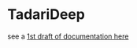 # TadariDeep
 
 see a [1st draft of documentation here](https://docs.google.com/document/d/1IPfZtVYpi79kIjWRiagPAldr2eaenAE7EPsy6Zwp3Nw/edit?usp=sharing) 
